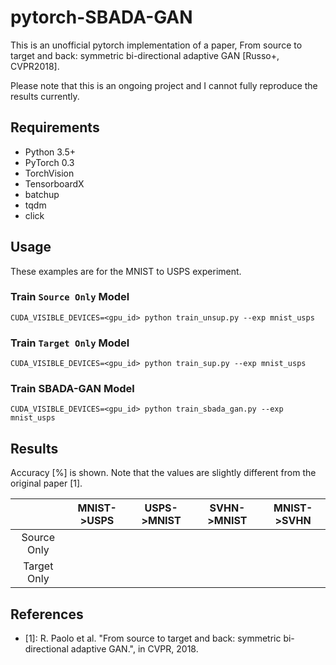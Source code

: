 # pytorch-SBADA-GAN

This is an unofficial pytorch implementation of a paper, From source to target and back: symmetric bi-directional adaptive GAN [Russo+, CVPR2018].

Please note that this is an ongoing project and I cannot fully reproduce the results currently.


## Requirements
- Python 3.5+
- PyTorch 0.3
- TorchVision
- TensorboardX
- batchup
- tqdm
- click


## Usage

These examples are for the MNIST to USPS experiment.

### Train `Source Only` Model
```
CUDA_VISIBLE_DEVICES=<gpu_id> python train_unsup.py --exp mnist_usps
```

### Train `Target Only` Model
```
CUDA_VISIBLE_DEVICES=<gpu_id> python train_sup.py --exp mnist_usps
```

### Train SBADA-GAN Model
```
CUDA_VISIBLE_DEVICES=<gpu_id> python train_sbada_gan.py --exp mnist_usps
```

## Results
Accuracy [%] is shown. Note that the values are slightly different from the original paper [1].

| | MNIST->USPS | USPS->MNIST | SVHN->MNIST | MNIST->SVHN |
:---:|:----:|:----:|:----:|:----: 
| Source Only |  |  |  |  |
| Target Only |  |  |  |  |

## References
- [1]: R. Paolo et al. "From source to target and back: symmetric bi-directional adaptive GAN.", in CVPR, 2018.
